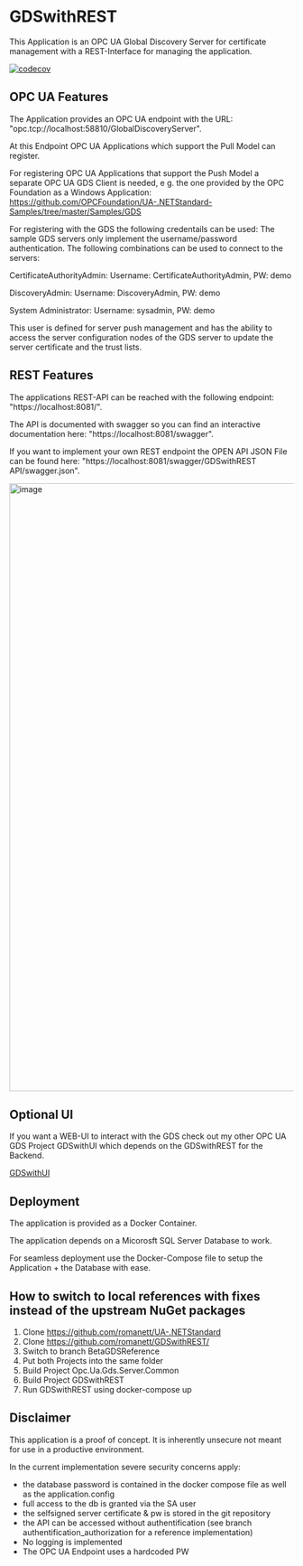 # GDSwithREST

This Application is an OPC UA Global Discovery Server for certificate management with a REST-Interface for managing the application.

[![codecov](https://codecov.io/github/romanett/GDSwithREST/graph/badge.svg?token=PCRAT47Y2D)](https://codecov.io/github/romanett/GDSwithREST)

## OPC UA Features

The Application provides an OPC UA endpoint with the URL: "opc.tcp://localhost:58810/GlobalDiscoveryServer".

At this Endpoint OPC UA Applications which support the Pull Model can register.

For registering OPC UA Applications that support the Push Model a separate OPC UA GDS Client is needed, e g. the one provided by the OPC Foundation as a Windows Application:
https://github.com/OPCFoundation/UA-.NETStandard-Samples/tree/master/Samples/GDS

For registering with the GDS the following credentails can be used:
The sample GDS servers only implement the username/password authentication. The following combinations can be used to connect to the servers:

CertificateAuthorityAdmin:
Username: CertificateAuthorityAdmin, PW: demo


DiscoveryAdmin:
Username: DiscoveryAdmin, PW: demo


System Administrator:
Username: sysadmin, PW: demo

This user is defined for server push management and has the ability to access the server configuration nodes of the GDS server to update the server certificate and the trust lists.

## REST Features

The applications REST-API can be reached with the following endpoint: "https://localhost:8081/".

The API is documented with swagger so you can find an interactive documentation here: "https://localhost:8081/swagger".

If you want to implement your own REST endpoint the OPEN API JSON File can be found here: "https://localhost:8081/swagger/GDSwithREST API/swagger.json".

<img width="1077" alt="image" src="https://github.com/romanett/GDSwithREST/assets/7413710/39dcbd9d-6f4f-4856-8ee0-59643dd50f96">


## Optional UI
If you want a WEB-UI to interact with the GDS check out my other OPC UA GDS Project GDSwithUI which depends on the GDSwithREST for the Backend.

[GDSwithUI](https://github.com/romanett/GDSwithUI/)

## Deployment

The application is provided as a Docker Container.

The application depends on a Micorosft SQL Server Database to work.

For seamless deployment use the Docker-Compose file to setup the Application + the Database with ease.

## How to switch to local references with fixes instead of the upstream NuGet packages

1. Clone https://github.com/romanett/UA-.NETStandard
2. Clone https://github.com/romanett/GDSwithREST/
3. Switch to branch BetaGDSReference
4. Put both Projects into the same folder
5. Build Project Opc.Ua.Gds.Server.Common
6. Build Project GDSwithREST
7. Run GDSwithREST using docker-compose up

## Disclaimer

This application is a proof of concept.
It is inherently unsecure not meant for use in a productive environment.

In the current implementation severe security concerns apply:
 - the database password is contained in the docker compose file as well as the application.config
 - full access to the db is granted via the SA user
 - the selfsigned server certificate & pw is stored in the git repository
 - the API can be accessed without authentification (see branch authentification_authorization for a reference implementation)
 - No logging is implemented
 - The OPC UA Endpoint uses a hardcoded PW


